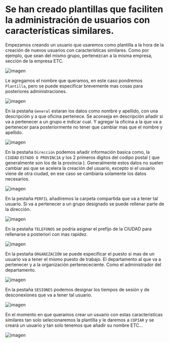 # Se han creado plantillas que faciliten la administración de usuarios con características similares.

Empezamos creando un usuario que usaremos como plantilla a la hora de la creación de nuevos usuarios con características similares. Como por ejemplo, que sean del mismo grupo, pertenezcan a la misma empresa, sección de la empresa ETC.

![imagen](https://github.com/smxrlxp/dominios.html/blob/master/assets/e/1.png)

Le agregamos el nombre que queramos, en este caso pondremos `Plantilla`, pero se puede especificar brevemente mas cosas para posteriores administraciones.

![imagen](https://github.com/smxrlxp/dominios.html/blob/master/assets/e/2.png)

En la pestaña `General` estaran los datos como nombre y apellido, con una descripción y a que oficina pertenece. Se aconseja en descripción añadir si va a pertenecer a un grupo e indicar cual. Y agregar la oficina a la que va a pertenecer para posteriormente no tener que cambiar mas que el nombre y apellido.

![imagen](https://github.com/smxrlxp/dominios.html/blob/master/assets/e/3.png)

En la pestaña `Dirección` podemos añadir información basica como, la `CIUDAD` `ESTADO O PROVINCIA` y los 2 primeros digitos del codipo postal ( que generalmente son los de la provincia ). Generalmente estos datos no suelen cambiar asi que se acelera la creación del usuario, excepto si el usuario viene de otra ciudad, en ese caso se cambiaria solamente los datos necesarios.

![imagen](https://github.com/smxrlxp/dominios.html/blob/master/assets/e/4.png)

En la pestaña `PERFIL` añadiremos la carpeta compartida que va a tener tal usuario. Si va a pertenecer a un grupo designado se puede rellenar parte de la dirección.

![imagen](https://github.com/smxrlxp/dominios.html/blob/master/assets/e/5.png)

En la pestaña `TELEFONOS` se podria asignar el prefijo de la CIUDAD para rellenarse a posteriori con mas rapidez.

![imagen](https://github.com/smxrlxp/dominios.html/blob/master/assets/e/6.png)

En la pestaña `ORGANIZACIÓN` se puede especificar el puesto si mas de un usuario va a tener el mismo puesto de trabajo. El departamento al que va a pertenecer y a la organización pertenececiente. Como el administrador del departamento.

![imagen](https://github.com/smxrlxp/dominios.html/blob/master/assets/e/7.png)

En la pestaña `SESIONES` podemos designar los tiempos de sesión y de desconexiones que va a tener tal usuario. 

![imagen](https://github.com/smxrlxp/dominios.html/blob/master/assets/e/8.png)

En el momento en que queramos crear un usuario con estas caracteristicas similares tan solo selecionaremos la plantilla y le daremos a `COPIAR` y se creará un usuario y tan solo tenemos que añadir su nombre ETC...

![imagen](https://github.com/smxrlxp/dominios.html/blob/master/assets/e/9.png)

